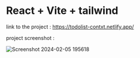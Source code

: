 # React + Vite + tailwind

link to the project : https://todolist-contxt.netlify.app/

project screenshot :



![Screenshot 2024-02-05 195618](https://github.com/H1manshus0ni/todo-contextApi/assets/97780628/89231b37-1596-406b-a9a5-ed40ff3027d6)
